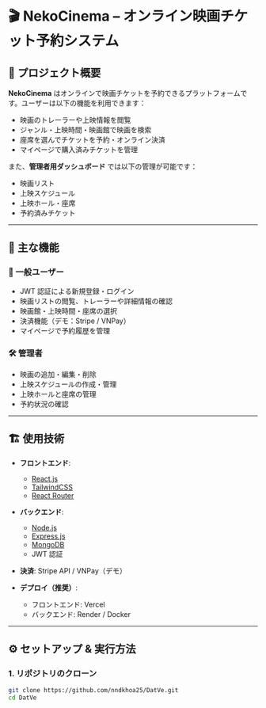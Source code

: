 # 🎬 NekoCinema – オンライン映画チケット予約システム

## 📖 プロジェクト概要  
**NekoCinema** はオンラインで映画チケットを予約できるプラットフォームです。ユーザーは以下の機能を利用できます：  
- 映画のトレーラーや上映情報を閲覧  
- ジャンル・上映時間・映画館で映画を検索  
- 座席を選んでチケットを予約・オンライン決済  
- マイページで購入済みチケットを管理  

また、**管理者用ダッシュボード** では以下の管理が可能です：  
- 映画リスト  
- 上映スケジュール  
- 上映ホール・座席  
- 予約済みチケット  

---

## 🚀 主な機能

### 👤 一般ユーザー
- JWT 認証による新規登録・ログイン  
- 映画リストの閲覧、トレーラーや詳細情報の確認  
- 映画館・上映時間・座席の選択  
- 決済機能（デモ：Stripe / VNPay）  
- マイページで予約履歴を管理  

### 🛠️ 管理者
- 映画の追加・編集・削除  
- 上映スケジュールの作成・管理  
- 上映ホールと座席の管理  
- 予約状況の確認  

---

## 🏗️ 使用技術

- **フロントエンド**:  
  - [React.js](https://react.dev/)  
  - [TailwindCSS](https://tailwindcss.com/)  
  - [React Router](https://reactrouter.com/)  

- **バックエンド**:  
  - [Node.js](https://nodejs.org/)  
  - [Express.js](https://expressjs.com/)  
  - [MongoDB](https://www.mongodb.com/)  
  - JWT 認証  

- **決済**: Stripe API / VNPay（デモ）  

- **デプロイ（推奨）**:  
  - フロントエンド: Vercel  
  - バックエンド: Render / Docker  

---

## ⚙️ セットアップ & 実行方法

### 1. リポジトリのクローン
```bash
git clone https://github.com/nndkhoa25/DatVe.git
cd DatVe
